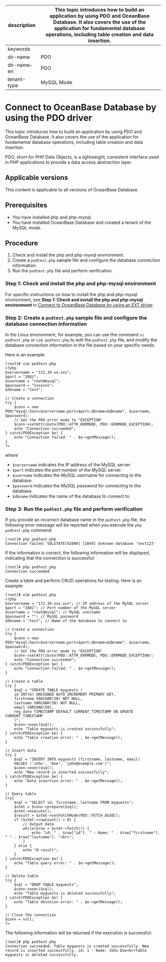 |description|This topic introduces how to build an application by using PDO and OceanBase Database. It also covers the use of the application for fundamental database operations, including table creation and data insertion.|
|---|---|
|keywords||
|dir-name|PDO|
|dir-name-en|PDO|
|tenant-type|MySQL Mode|

# Connect to OceanBase Database by using the PDO driver

This topic introduces how to build an application by using PDO and OceanBase Database. It also covers the use of the application for fundamental database operations, including table creation and data insertion.

PDO, short for PHP Data Objects, is a lightweight, consistent interface used in PHP applications to provide a data access abstraction layer.

## Applicable versions

This content is applicable to all versions of OceanBase Database.

## Prerequisites

* You have installed php and php-mysql.
* You have installed OceanBase Database and created a tenant of the MySQL mode.

## Procedure

1. Check and install the php and php-mysql environment.
2. Create a `podtest.php` sample file and configure the database connection information.
3. Run the `podtest.php` file and perform verification.

### Step 1: Check and install the php and php-mysql environment

For specific instructions on how to install the php and php-mysql environment, see **Step 1: Check and install the php and php-mysql environment** in [Connect to OceanBase Database by using an EXT driver](../500.php-of-mysql-mode/100.ext-driver-connects-to-oceanbase-database.md).

### Step 2: Create a `podtest.php` sample file and configure the database connection information

In the Linux environment, for example, you can use the command `vi podtest.php` or `vim podtest.php` to edit the `podtest.php` file, and modify the database connection information in the file based on your specific needs.

Here is an example:

```shell
[root]# vim podtest.php
<?php
$servername = "172.30.xx.xxx";
$port = "2881";
$username = "root@mysql";
$password = "xxxxxxx";
$dbname = "test";

// Create a connection
try {
    $conn = new PDO("mysql:host=$servername;port=$port;dbname=$dbname", $username, $password);
    // Set the PDO error mode to "EXCEPTION"
    $conn->setAttribute(PDO::ATTR_ERRMODE, PDO::ERRMODE_EXCEPTION);
    echo "Connection succeeded";
} catch(PDOException $e) {
    echo "Connection failed: " . $e->getMessage();
}
?>
```

where

* `$servername` indicates the IP address of the MySQL server.
* `$port` indicates the port number of the MySQL server.
* `$username` indicates the MySQL username for connecting to the database.
* `$password` indicates the MySQL password for connecting to the database.
* `$dbname` indicates the name of the database to connect to.

### Step 3: Run the `podtest.php` file and perform verification

If you provide an incorrect database name in the `podtest.php` file, the following error message will be reported when you execute the `php podtest.php` command:

```shell
[root]# php podtest.php
Connection failed: SQLSTATE[42000] [1049] Unknown database 'test123'
```
If the information is correct, the following information will be displayed, indicating that the connection is successful:

```shell
[root]# php podtest.php
Connection succeeded
```

Create a table and perform CRUD operations for testing. Here is an example:

```shell
[root]# vim podtest.php
<?php
$servername = "172.30.xxx.xxx"; // IP address of the MySQL server
$port = "2881"; // Port number of the MySQL server
$username = "root@mysql"; // MySQL username
$password = ""; // MySQL password
$dbname = "test"; // Name of the database to connect to

// Create a connection
try {
    $conn = new PDO("mysql:host=$servername;port=$port;dbname=$dbname", $username, $password);
    // Set the PDO error mode to "EXCEPTION"
    $conn->setAttribute(PDO::ATTR_ERRMODE, PDO::ERRMODE_EXCEPTION);
    echo "Connection succeeded";
} catch(PDOException $e) {
    echo "Connection failed: " . $e->getMessage();
}

// Create a table
try {
    $sql = "CREATE TABLE myguests (
    id INT(6) UNSIGNED AUTO_INCREMENT PRIMARY KEY,
    firstname VARCHAR(30) NOT NULL,
    lastname VARCHAR(30) NOT NULL,
    email VARCHAR(50),
    reg_date TIMESTAMP DEFAULT CURRENT_TIMESTAMP ON UPDATE CURRENT_TIMESTAMP
    )";
    $conn->exec($sql);
    echo "Table myguests is created successfully";
} catch(PDOException $e) {
    echo "Table creation error: " . $e->getMessage();
}

// Insert data
try {
    $sql = "INSERT INTO myguests (firstname, lastname, email)
    VALUES ('John', 'Doe', 'john@example.com')";
    $conn->exec($sql);
    echo "New record is inserted successfully";
} catch(PDOException $e) {
    echo "Data insertion error: " . $e->getMessage();
}

// Query table
try{
    $sql = "SELECT id, firstname, lastname FROM myguests";
    $stmt = $conn->prepare($sql);
    $stmt->execute();
    $result = $stmt->setFetchMode(PDO::FETCH_ASSOC);
    if ($stmt->rowCount() > 0) {
        // Output data
        while($row = $stmt->fetch()) {
            echo "id: " . $row["id"]. " - Name: " . $row["firstname"]. " " . $row["lastname"]. "<br>";
        }
    } else {
        echo "0 result";
    }
} catch(PDOException $e) {
    echo "Table query error: " . $e->getMessage();
}

// Delete table
try {
    $sql = "DROP TABLE myguests";
    $conn->exec($sql);
    echo "Table myguests is deleted successfully";
} catch(PDOException $e) {
    echo "Table deletion error: " . $e->getMessage();
}

// Close the connection
$conn = null;
?>
```

The following information will be returned if the execution is successful:

```shell
[root]# php podtest.php
Connection succeeded. Table myguests is created successfully. New record is inserted successfully. id: 1 - Name: John Doe<br>Table myguests is deleted successfully.
```
